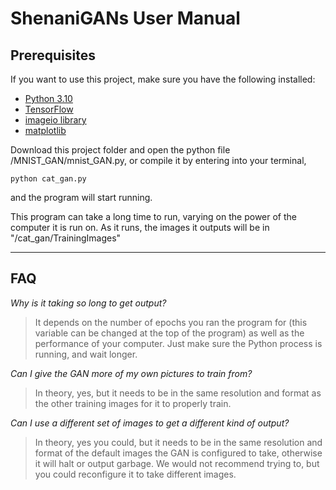 # ShenaniGANs User Manual

## Prerequisites

If you want to use this project, make sure you have the following installed:

- [Python 3.10](https://www.python.org/downloads/)
- [TensorFlow](https://www.tensorflow.org/install)
- [imageio library](https://imageio.readthedocs.io/en/stable/getting_started/installation.html)
- [matplotlib](https://matplotlib.org/stable/users/getting_started/index.html#installation-quick-start)

Download this project folder and open the python file /MNIST_GAN/mnist_GAN.py, or compile it by entering into your terminal,

```
python cat_gan.py
```

and the program will start running.

This program can take a long time to run, varying on the power of the computer it is run on. As it runs, the images it outputs will be in "/cat_gan/TrainingImages"

---

## FAQ

_Why is it taking so long to get output?_

> It depends on the number of epochs you ran the program for (this variable can be changed at the top of the program) as well as the performance of your computer. Just make sure the Python process is running, and wait longer.

_Can I give the GAN more of my own pictures to train from?_

> In theory, yes, but it needs to be in the same resolution and format as the other training images for it to properly train.

_Can I use a different set of images to get a different kind of output?_

> In theory, yes you could, but it needs to be in the same resolution and format of the default images the GAN is configured to take, otherwise it will halt or output garbage. We would not recommend trying to, but you could reconfigure it to take different images.
